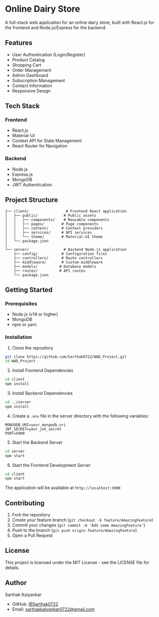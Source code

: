 # Online Dairy Store

A full-stack web application for an online dairy store, built with React.js for the frontend and Node.js/Express for the backend.

## Features

- User Authentication (Login/Register)
- Product Catalog
- Shopping Cart
- Order Management
- Admin Dashboard
- Subscription Management
- Contact Information
- Responsive Design

## Tech Stack

### Frontend
- React.js
- Material-UI
- Context API for State Management
- React Router for Navigation

### Backend
- Node.js
- Express.js
- MongoDB
- JWT Authentication

## Project Structure

```
├── client/                 # Frontend React application
│   ├── public/            # Public assets
│   │   ├── components/    # Reusable components
│   │   ├── pages/        # Page components
│   │   ├── context/      # Context providers
│   │   ├── services/     # API services
│   │   └── theme/        # Material-UI theme
│   └── package.json
│
└── server/                # Backend Node.js application
    ├── config/           # Configuration files
    ├── controllers/      # Route controllers
    ├── middleware/       # Custom middleware
    ├── models/          # Database models
    ├── routes/          # API routes
    └── package.json
```

## Getting Started

### Prerequisites
- Node.js (v14 or higher)
- MongoDB
- npm or yarn

### Installation

1. Clone the repository
```bash
git clone https://github.com/Sarthak0722/WAD_Project.git
cd WAD_Project
```

2. Install Frontend Dependencies
```bash
cd client
npm install
```

3. Install Backend Dependencies
```bash
cd ../server
npm install
```

4. Create a `.env` file in the server directory with the following variables:
```
MONGODB_URI=your_mongodb_uri
JWT_SECRET=your_jwt_secret
PORT=5000
```

5. Start the Backend Server
```bash
cd server
npm start
```

6. Start the Frontend Development Server
```bash
cd client
npm start
```

The application will be available at `http://localhost:3000`

## Contributing

1. Fork the repository
2. Create your feature branch (`git checkout -b feature/AmazingFeature`)
3. Commit your changes (`git commit -m 'Add some AmazingFeature'`)
4. Push to the branch (`git push origin feature/AmazingFeature`)
5. Open a Pull Request

## License

This project is licensed under the MIT License - see the LICENSE file for details.

## Author

Sarthak Kalyankar
- GitHub: [@Sarthak0722](https://github.com/Sarthak0722)
- Email: sarthakkalyankar0722@gmail.com 